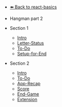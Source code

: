 - [⬅️ Back to react-basics](../README.md)
- Hangman part 2
- Section 1
  - [Intro](./Intro-1371.md "Intro")
  - [Letter-Status](./Letter-Status-9e6a.md "Letter-Status")
  - [To-Do](./To-Do-2523.md "To-Do")
  - [Setup-for-End](./Setup-for-End-f12f.md "Setup-for-End")

- Section 2
  - [Intro](./Intro-46d1.md "Intro")
  - [To-Do](./ToDo-f110.md "To-Do")
  - [App-Recap](./App-Recap-8015.md "App-Recap")
  - [Score](./Score-9362.md "Score")
  - [End-Game](./End-Game-f7b9.md "End-Game")
  - [Extension](./Extension-aba7.md "Extension")

